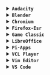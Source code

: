 <details>
<summary><code><b>Audacity</b></code></summary>

> github.com/audacity/audacity

The application cannot be opened.
</details>

<details>
<summary><code><b>Blender</b></code></summary>

> github.com/blender
```
apt install blender
```
</details>


<details>
<summary><code><b>Chromium</b></code></summary>
> github.com/chromium/chromium
</details>


<details>
<summary><code><b>Firefox-Esr</b></code></summary>
> github.com/mozilla
</details>


<details>
<summary><code><b>Game Classic</b></code></summary>

> github.com/Kekun/gnome-games
```
apt install gnome-games
```
</details>


<details>
<summary><code><b>LibreOffice</b></code></summary>
> github.com/libreoffice
</details>


<details>
<summary><code><b>Pi-Apps</b></code></summary>

> github.com/Botspot/pi-apps

The application crached.
</details>


<details>
<summary><code><b>VCL Player</b></code></summary>

> github.com/videolan/vlc

The application cannot be opened.
</details>


<details>
<summary><code><b>Vim Editor</b></code></summary>

> github.com/vim/vim
```
apt install vim
```
</details>


<details>
<summary><code><b>VS Code</b></code></summary>

> github.com/microsoft/vscode
```
wget
```
</details>
